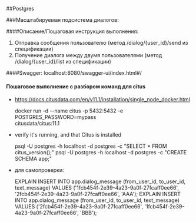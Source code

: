 ##Postgres

###Масштабируемая подсистема диалогов:

####Описание/Пошаговая инструкция выполнения:
1. Отправка сообщения пользователю (метод /dialog/{user_id}/send из спецификации)
2. Получение диалога между двумя пользователями (метод /dialog/{user_id}/list из спецификации)

####Swagger:
localhost:8080/swagger-ui/index.html#/

#### Пошаговое выполнение с разбором команд для citus
- https://docs.citusdata.com/en/v11.1/installation/single_node_docker.html


    docker run -d --name citus -p 5432:5432 -e POSTGRES_PASSWORD=mypass \
    citusdata/citus:11.1
- verify it's running, and that Citus is installed


    psql -U postgres -h localhost -d postgres -c "SELECT * FROM citus_version();"
    psql -U postgres -h localhost -d postgres -c "CREATE SCHEMA app;"

- для самопроверки:

  
    EXPLAIN INSERT INTO app.dialog_message (from_user_id, to_user_id, text_message) VALUES ('1fcb454f-2e39-4a23-9a0f-27fcaff0ee66', '2fcb454f-2e39-4a23-9a0f-27fcaff0ee66', 'AAA');
    EXPLAIN INSERT INTO app.dialog_message (from_user_id, to_user_id, text_message) VALUES ('2fcb454f-2e39-4a23-9a0f-27fcaff0ee66', '1fcb454f-2e39-4a23-9a0f-27fcaff0ee66', 'BBB');